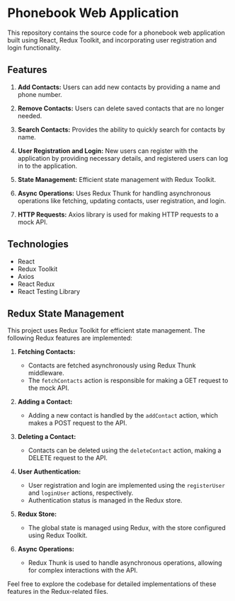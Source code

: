 # Phonebook Web Application

This repository contains the source code for a phonebook web application built
using React, Redux Toolkit, and incorporating user registration and login functionality.

## Features

1. **Add Contacts:** Users can add new contacts by providing a name and phone number.

2. **Remove Contacts:** Users can delete saved contacts that are no longer needed.

3. **Search Contacts:** Provides the ability to quickly search for contacts by name.

4. **User Registration and Login:** New users can register with the application by providing necessary details, and registered users can log in to the application.

5. **State Management:** Efficient state management with Redux Toolkit.

6. **Async Operations:** Uses Redux Thunk for handling asynchronous operations like fetching, updating contacts, user registration, and login.

7. **HTTP Requests:** Axios library is used for making HTTP requests to a mock API.



## Technologies

- React
- Redux Toolkit
- Axios
- React Redux
- React Testing Library

## Redux State Management

This project uses Redux Toolkit for efficient state management. The following
Redux features are implemented:

1. **Fetching Contacts:**

   - Contacts are fetched asynchronously using Redux Thunk middleware.
   - The `fetchContacts` action is responsible for making a GET request to the mock API.

2. **Adding a Contact:**

   - Adding a new contact is handled by the `addContact` action, which makes a POST request to the API.

3. **Deleting a Contact:**

   - Contacts can be deleted using the `deleteContact` action, making a DELETE request to the API.

4. **User Authentication:**

   - User registration and login are implemented using the `registerUser` and `loginUser` actions, respectively.
   - Authentication status is managed in the Redux store.

5. **Redux Store:**

   - The global state is managed using Redux, with the store configured using Redux Toolkit.

6. **Async Operations:**
   - Redux Thunk is used to handle asynchronous operations, allowing for complex interactions with the API.

Feel free to explore the codebase for detailed implementations of these features
in the Redux-related files.

